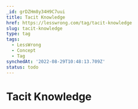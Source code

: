 ```yaml
---
_id: grDZHm8y34H9C7uui
title: Tacit Knowledge
href: https://lesswrong.com/tag/tacit-knowledge
slug: tacit-knowledge
type: tag
tags:
  - LessWrong
  - Concept
  - Tag
synchedAt: '2022-08-29T10:48:13.709Z'
status: todo
---
```


# Tacit Knowledge
